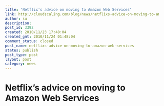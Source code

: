 ```yaml
---
title: 'Netflix’s advice on moving to Amazon Web Services'
link: http://cloudscaling.com/blog/news/netflixs-advice-on-moving-to-amazon-web-services/
author: su
description: 
post_id: 3392
created: 2010/11/23 17:48:04
created_gmt: 2010/11/24 01:48:04
comment_status: closed
post_name: netflixs-advice-on-moving-to-amazon-web-services
status: publish
post_type: post
layout: post
category: news
---
```


# Netflix’s advice on moving to Amazon Web Services

